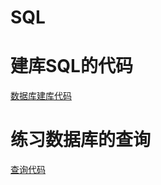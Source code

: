 # SQL
# 建库SQL的代码
[数据库建库代码](https://github.com/wuzhizeng/SQL/blob/master/1020SQL.cpp)
# 练习数据库的查询
[查询代码](https://github.com/wuzhizeng/SQL/blob/master/SQL1022.cpp)
